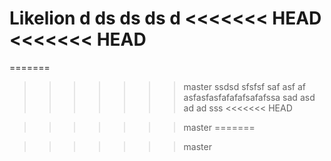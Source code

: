 Likelion
d
ds
ds
ds
d
<<<<<<< HEAD
<<<<<<< HEAD
=======
=======
>>>>>>> master
ssdsd
sfsfsf
saf
asf
af
asfasfasfafafafsafafssa
 sad
 asd
 ad
 ad
 sss
<<<<<<< HEAD
 
>>>>>>> master
=======
 
>>>>>>> master
